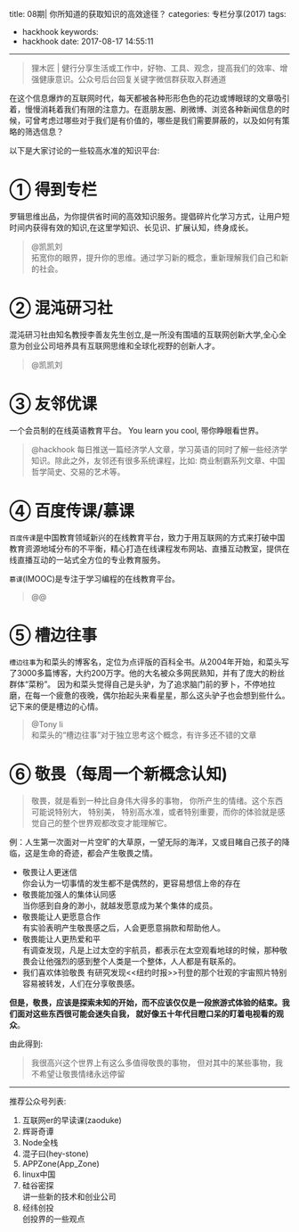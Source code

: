title: 08期| 你所知道的获取知识的高效途径？
categories: 专栏分享(2017)
tags:
  - hackhook
keywords:
  - hackhook
date: 2017-08-17 14:55:11
---
> 狸木匠 | 健行分享生活或工作中，好物、工具、观念，提高我们的效率、增强健康意识。公众号后台回复关键字微信群获取入群通道

在这个信息爆炸的互联网时代，每天都被各种形形色色的花边或博眼球的文章吸引着，慢慢消耗着我们有限的注意力。在逛朋友圈、刷微博、浏览各种新闻信息的时候，可曾考虑过哪些对于我们是有价值的，哪些是我们需要屏蔽的，以及如何有策略的筛选信息？

以下是大家讨论的一些较高水准的知识平台: 
# ① 得到专栏
罗辑思维出品，为你提供省时间的高效知识服务。提倡碎片化学习方式，让用户短时间内获得有效的知识,在这里学知识、长见识、扩展认知，终身成长。
> @凯凯刘  
拓宽你的眼界，提升你的思维。通过学习新的概念，重新理解我们自己和新的社会。

# ② 混沌研习社    
混沌研习社由知名教授李善友先生创立,是一所没有围墙的互联网创新大学,全心全意为创业公司培养具有互联网思维和全球化视野的创新人才。
> @凯凯刘 

# ③ 友邻优课
一个会员制的在线英语教育平台。 You learn you cool, 带你睁眼看世界。
> @hackhook
每日推送一篇经济学人文章，学习英语的同时了解一些经济学知识。除此之外，友邻还有很多系统课程，比如: 商业制霸系列文章、中国哲学简史、交易的艺术等。

# ④ 百度传课/慕课  
`百度传课`是中国教育领域新兴的在线教育平台，致力于用互联网的方式来打破中国教育资源地域分布的不平衡，精心打造在线课程发布网站、直播互动教室，提供在线直播互动的一站式全方位的专业教育服务。

`慕课`(IMOOC)是专注于学习编程的在线教育平台。
> @@  

# ⑤ 槽边往事  
`槽边往事`为和菜头的博客名，定位为点评版的百科全书。从2004年开始，和菜头写了3000多篇博客，大约200万字。他的大名被众多网民熟知，并有了庞大的粉丝群体“菜粉”。 
因为和菜头觉得自己是头驴，为了追求脑门前的萝卜，不停地拉磨，在每一个疲惫的夜晚，偶尔抬起头来看星星，那么这头驴子也会想到些什么。记下来的便是槽边的心情。
> @Tony li  
和菜头的“槽边往事”对于独立思考这个概念，有许多还不错的文章

# ⑥ 敬畏（每周一个新概念认知)
> 敬畏，就是看到一种比自身伟大得多的事物， 你所产生的情绪。这个东西可能说特别大， 特别美， 特别高水准，或者特别重要，而你的体验就是感觉自己的整个世界观都改变才能理解它。

例：人生第一次面对一片空旷的大草原，一望无际的海洋，又或目睹自己孩子的降临，这是生命的奇迹，都会产生敬畏之情。

- 敬畏让人更迷信  
你会认为一切事情的发生都不是偶然的，更容易想信上帝的存在
- 敬畏能加强人的集体认同感  
当你感到自身的渺小，就越发愿意成为某个集体的成员。
- 敬畏能让人更愿意合作  
有实验表明产生敬畏感之后，人会更愿意捐款和帮助他人。
- 敬畏能让人更热爱和平  
有调查发现，凡是上过太空的宇航员，都表示在太空观看地球的时候，那种敬畏会让他强烈的感到整个人类是一个整体，人人都是有联系的。
- 我们喜欢体验敬畏
有研究发现<<纽约时报>>刊登的那个壮观的宇宙照片特别容易被转发，人们在分享敬畏感。

**但是，敬畏，应该是探索未知的开始，而不应该仅仅是一段旅游式体验的结束。我们面对这些东西很可能会迷失自我， 就好像五十年代目瞪口呆的盯着电视看的观众**。

由此得到: 
> 我很高兴这个世界上有这么多值得敬畏的事物， 但对其中的某些事物，我不希望让敬畏情绪永远停留

---
推荐公众号列表: 
1. 互联网er的早读课(zaoduke)
2. 辉哥奇谭
3. Node全栈
4. 混子曰(hey-stone)
5. APPZone(App_Zone)
6. linux中国
7. 硅谷密探  
讲一些新的技术和创业公司
8. 经纬创投  
创投界的一些观点